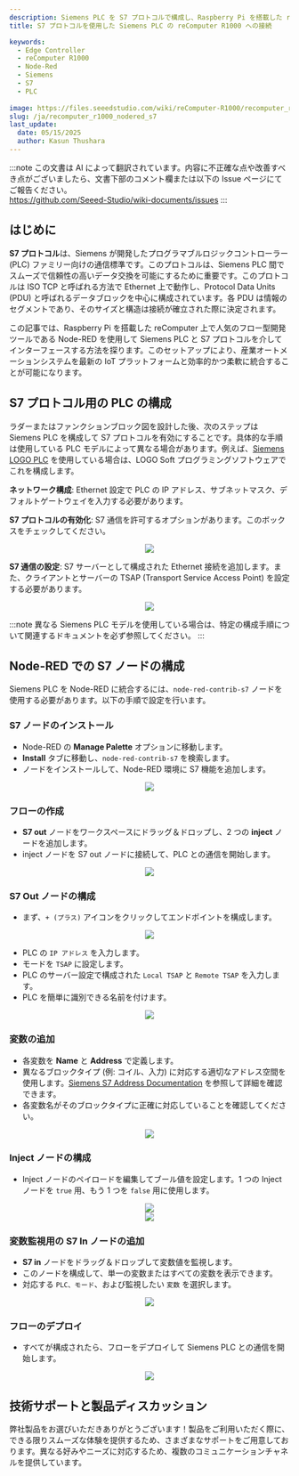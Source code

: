 ```yaml
---
description: Siemens PLC を S7 プロトコルで構成し、Raspberry Pi を搭載した reComputer を使用して Node-RED に統合する方法を学びます。S7 ノードの設定、フローの作成、PLC 変数の監視に関するステップバイステップのガイドを発見してください。
title: S7 プロトコルを使用した Siemens PLC の reComputer R1000 への接続

keywords:
  - Edge Controller
  - reComputer R1000
  - Node-Red
  - Siemens
  - S7
  - PLC
  
image: https://files.seeedstudio.com/wiki/reComputer-R1000/recomputer_r_images/01.png
slug: /ja/recomputer_r1000_nodered_s7
last_update:
  date: 05/15/2025
  author: Kasun Thushara
---
```

:::note
この文書は AI によって翻訳されています。内容に不正確な点や改善すべき点がございましたら、文書下部のコメント欄または以下の Issue ページにてご報告ください。  
https://github.com/Seeed-Studio/wiki-documents/issues
:::

## はじめに

**S7 プロトコル**は、Siemens が開発したプログラマブルロジックコントローラー (PLC) ファミリー向けの通信標準です。このプロトコルは、Siemens PLC 間でスムーズで信頼性の高いデータ交換を可能にするために重要です。このプロトコルは ISO TCP と呼ばれる方法で Ethernet 上で動作し、Protocol Data Units (PDU) と呼ばれるデータブロックを中心に構成されています。各 PDU は情報のセグメントであり、そのサイズと構造は接続が確立された際に決定されます。

この記事では、Raspberry Pi を搭載した reComputer 上で人気のフロー型開発ツールである Node-RED を使用して Siemens PLC と S7 プロトコルを介してインターフェースする方法を探ります。このセットアップにより、産業オートメーションシステムを最新の IoT プラットフォームと効率的かつ柔軟に統合することが可能になります。

## S7 プロトコル用の PLC の構成

ラダーまたはファンクションブロック図を設計した後、次のステップは Siemens PLC を構成して S7 プロトコルを有効にすることです。具体的な手順は使用している PLC モデルによって異なる場合があります。例えば、[Siemens LOGO PLC](https://www.siemens.com/global/en/products/automation/systems/industrial/plc/logo.html) を使用している場合は、LOGO Soft プログラミングソフトウェアでこれを構成します。

**ネットワーク構成**: Ethernet 設定で PLC の IP アドレス、サブネットマスク、デフォルトゲートウェイを入力する必要があります。

**S7 プロトコルの有効化**: S7 通信を許可するオプションがあります。このボックスをチェックしてください。

<center><img width={600} src="https://files.seeedstudio.com/wiki/reComputer-R1000/nodered/logo1.PNG" /></center>

**S7 通信の設定**: S7 サーバーとして構成された Ethernet 接続を追加します。また、クライアントとサーバーの TSAP (Transport Service Access Point) を設定する必要があります。

<center><img width={400} src="https://files.seeedstudio.com/wiki/reComputer-R1000/nodered/logo2.PNG" /></center>

:::note
異なる Siemens PLC モデルを使用している場合は、特定の構成手順について関連するドキュメントを必ず参照してください。
:::



## Node-RED での S7 ノードの構成

Siemens PLC を Node-RED に統合するには、`node-red-contrib-s7` ノードを使用する必要があります。以下の手順で設定を行います。

### S7 ノードのインストール

- Node-RED の **Manage Palette** オプションに移動します。
- **Install** タブに移動し、`node-red-contrib-s7` を検索します。
- ノードをインストールして、Node-RED 環境に S7 機能を追加します。

<center><img width={600} src="https://files.seeedstudio.com/wiki/reComputer-R1000/nodered/nodered_s7.PNG" /></center>

### フローの作成

- **S7 out** ノードをワークスペースにドラッグ＆ドロップし、2 つの **inject** ノードを追加します。
- inject ノードを S7 out ノードに接続して、PLC との通信を開始します。

<center><img width={600} src="https://files.seeedstudio.com/wiki/reComputer-R1000/nodered/s7_out.PNG" /></center>

### S7 Out ノードの構成

- まず、`+ (プラス)` アイコンをクリックしてエンドポイントを構成します。

<center><img width={600} src="https://files.seeedstudio.com/wiki/reComputer-R1000/nodered/editS7.PNG" /></center>

- PLC の `IP アドレス` を入力します。
- モードを `TSAP` に設定します。
- PLC のサーバー設定で構成された `Local TSAP` と `Remote TSAP` を入力します。
- PLC を簡単に識別できる名前を付けます。

<center><img width={600} src="https://files.seeedstudio.com/wiki/reComputer-R1000/nodered/LOGO_endpoint.PNG" /></center>

### 変数の追加

- 各変数を **Name** と **Address** で定義します。
- 異なるブロックタイプ (例: コイル、入力) に対応する適切なアドレス空間を使用します。[Siemens S7 Address Documentation](https://www.winccoa.com/documentation/WinCCOA/3.18/en_US/S7_Driver/topics/s7_address.html) を参照して詳細を確認できます。
- 各変数名がそのブロックタイプに正確に対応していることを確認してください。

<center><img width={600} src="https://files.seeedstudio.com/wiki/reComputer-R1000/nodered/logo_variables.PNG" /></center>

### Inject ノードの構成

- Inject ノードのペイロードを編集してブール値を設定します。1 つの Inject ノードを `true` 用、もう 1 つを `false` 用に使用します。

<center><img width={500} height={300} src="https://files.seeedstudio.com/wiki/reComputer-R1000/nodered/true.PNG" /></center>
<center><img width={500} height={300} src="https://files.seeedstudio.com/wiki/reComputer-R1000/nodered/false.PNG" /></center>

### 変数監視用の S7 In ノードの追加

- **S7 in** ノードをドラッグ＆ドロップして変数値を監視します。
- このノードを構成して、単一の変数またはすべての変数を表示できます。
- 対応する `PLC、モード`、および監視したい `変数` を選択します。

<center><img width={600} src="https://files.seeedstudio.com/wiki/reComputer-R1000/nodered/s7_in.PNG" /></center>

### フローのデプロイ

- すべてが構成されたら、フローをデプロイして Siemens PLC との通信を開始します。

<center><img width={600} src="https://files.seeedstudio.com/wiki/reComputer-R1000/nodered/final.PNG" /></center>

## 技術サポートと製品ディスカッション

弊社製品をお選びいただきありがとうございます！製品をご利用いただく際に、できる限りスムーズな体験を提供するため、さまざまなサポートをご用意しております。異なる好みやニーズに対応するため、複数のコミュニケーションチャネルを提供しています。

<div class="button_tech_support_container">
<a href="https://forum.seeedstudio.com/" class="button_forum"></a> 
<a href="https://www.seeedstudio.com/contacts" class="button_email"></a>
</div>

<div class="button_tech_support_container">
<a href="https://discord.gg/eWkprNDMU7" class="button_discord"></a> 
<a href="https://github.com/Seeed-Studio/wiki-documents/discussions/69" class="button_discussion"></a>
</div>